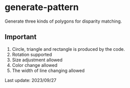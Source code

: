 # generate-pattern

Generate three kinds of polygons for disparity matching.

## Important

1. Circle, triangle and rectangle is produced by the code.
2. Rotation supported
3. Size adjustment allowed
4. Color change allowed
5. The width of line changing allowed 

Last update: 2023/09/27
